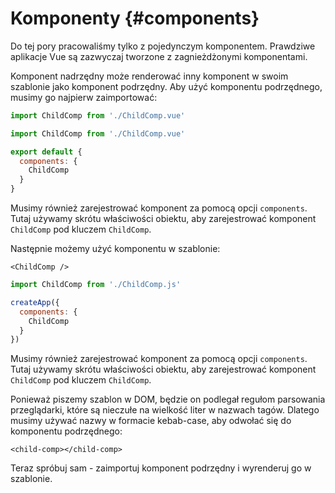 # Komponenty {#components}

Do tej pory pracowaliśmy tylko z pojedynczym komponentem. Prawdziwe aplikacje Vue są zazwyczaj tworzone z zagnieżdżonymi komponentami.


Komponent nadrzędny może renderować inny komponent w swoim szablonie jako komponent podrzędny. Aby użyć komponentu podrzędnego, musimy go najpierw zaimportować:

<div class="composition-api">
<div class="sfc">

```js
import ChildComp from './ChildComp.vue'
```

</div>
</div>

<div class="options-api">
<div class="sfc">

```js
import ChildComp from './ChildComp.vue'

export default {
  components: {
    ChildComp
  }
}
```

Musimy również zarejestrować komponent za pomocą opcji `components`. Tutaj używamy skrótu właściwości obiektu, aby zarejestrować komponent `ChildComp` pod kluczem `ChildComp`.

</div>
</div>

<div class="sfc">

Następnie możemy użyć komponentu w szablonie:

```vue-html
<ChildComp />
```

</div>

<div class="html">

```js
import ChildComp from './ChildComp.js'

createApp({
  components: {
    ChildComp
  }
})
```

Musimy również zarejestrować komponent za pomocą opcji `components`. Tutaj używamy skrótu właściwości obiektu, aby zarejestrować komponent `ChildComp` pod kluczem `ChildComp`.

Ponieważ piszemy szablon w DOM, będzie on podlegał regułom parsowania przeglądarki, które są nieczułe na wielkość liter w nazwach tagów. Dlatego musimy używać nazwy w formacie kebab-case, aby odwołać się do komponentu podrzędnego:

```vue-html
<child-comp></child-comp>
```

</div>


Teraz spróbuj sam - zaimportuj komponent podrzędny i wyrenderuj go w szablonie.
